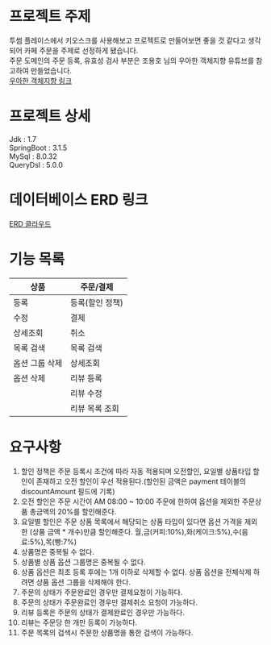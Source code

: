 # 프로젝트 주제
투썸 플레이스에서 키오스크를 사용해보고 프로젝트로 만들어보면 좋을 것 같다고 생각되어 카페 주문을 주제로 선정하게 됐습니다.<br>
주문 도메인의 주문 등록, 유효성 검사 부분은 조용호 님의 우아한 객체지향 유튜브를 참고하여 만들었습니다.<br>
[우아한 객체지향 링크](https://www.youtube.com/watch?v=dJ5C4qRqAgA&ab_channel=%EC%9A%B0%EC%95%84%ED%95%9C%ED%85%8C%ED%81%AC)

# 프로젝트 상세
Jdk : 1.7 <br>
SpringBoot : 3.1.5 <br>
MySql : 8.0.32 <br>
QueryDsl : 5.0.0 <br>

# 데이터베이스 ERD 링크
[ERD 클라우드](https://www.erdcloud.com/u/lkt900520@gmail.com)

# 기능 목록
|상품|주문/결제|
|------|---|
|등록|등록(할인 정책)|
|수정|결제|
|상세조회|취소|
|목록 검색|목록 검색|
|옵션 그룹 삭제|상세조회|
|옵션 삭제|리뷰 등록|
||리뷰 수정|
||리뷰 목록 조회|

# 요구사항
1. 할인 정책은 주문 등록시 조건에 따라 자동 적용되며 오전할인, 요일별 상품타입 할인이 존재하고 오전 할인이 우선 적용된다.(할인된 금액은 payment 테이블의 discountAmount 필드에 기록)
3. 오전 할인은 주문 시간이 AM 08:00 ~ 10:00 주문에 한하여 옵션을 제외한 주문상품 총금액의 20%를 할인해준다.
4. 요일별 할인은 주문 상품 목록에서 해당되는 상품 타입이 있다면 옵션 가격을 제외한 (상품 금액 * 개수)만큼 할인해준다. 월,금(커피:10%),화(케이크:5%),수(음료:5%),목(빵:7%)
5. 상품명은 중복될 수 없다.
6. 상품별 상품 옵션 그룹명은 중복될 수 없다.
7. 상품 옵션은 최초 등록 후에는 1개 이하로 삭제할 수 없다. 상품 옵션을 전체삭제 하려면 상품 옵션 그룹을 삭제해야 한다.
8. 주문의 상태가 주문완료인 경우만 결제요청이 가능하다.
9. 주문의 상태가 주문완료인 경우만 결제취소 요청이 가능하다.
11. 리뷰 등록은 주문의 상태가 결제완료인 경우만 가능하다.
12. 리뷰는 주문당 한 개만 등록이 가능하다.
13. 주문 목록의 검색시 주문한 상품명을 통한 검색이 가능하다.
